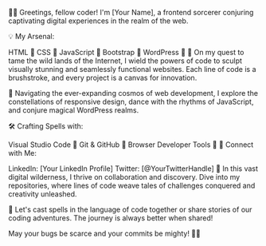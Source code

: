 👨‍💻 Greetings, fellow coder! I'm [Your Name], a frontend sorcerer conjuring captivating digital experiences in the realm of the web.

💡 My Arsenal:

HTML 🧱
CSS 🎨
JavaScript 🚀
Bootstrap 🌈
WordPress 📝
🚀 On my quest to tame the wild lands of the Internet, I wield the powers of code to sculpt visually stunning and seamlessly functional websites. Each line of code is a brushstroke, and every project is a canvas for innovation.

🌌 Navigating the ever-expanding cosmos of web development, I explore the constellations of responsive design, dance with the rhythms of JavaScript, and conjure magical WordPress realms.

🛠️ Crafting Spells with:

Visual Studio Code 🔮
Git & GitHub 🧙
Browser Developer Tools 🔧
🔗 Connect with Me:

LinkedIn: [Your LinkedIn Profile]
Twitter: [@YourTwitterHandle]
🌟 In this vast digital wilderness, I thrive on collaboration and discovery. Dive into my repositories, where lines of code weave tales of challenges conquered and creativity unleashed.

💬 Let's cast spells in the language of code together or share stories of our coding adventures. The journey is always better when shared!

May your bugs be scarce and your commits be mighty! 🌈✨

